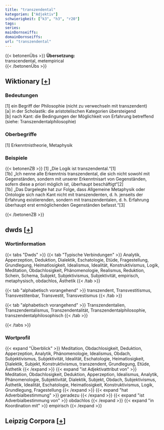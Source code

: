 ```yaml
---
title: "transzendental"
kategorien: ["Adjektiv"]
schwierigkeit: ["k3", "h3", "r20"]
tags:
series:
mainDornseiffs:
domainDornseiffs:
url: "transzendental"
---
```


{{< betonenÜbs >}}
**Übersetzung:**  
transcendental, metempirical  
{{< /betonenÜbs >}}

## Wiktionary [[+](https://de.wiktionary.org/wiki/transzendental)]

### Bedeutungen
[1] ein Begriff der Philosophie (nicht zu verwechseln mit transzendent)  
[a] in der Scholastik: die aristotelischen Kategorien übersteigend  
[b] nach Kant: die Bedingungen der Möglichkeit von Erfahrung betreffend (siehe: Transzendentalphilosophie)  

### Oberbegriffe
[1] Erkenntnistheorie, Metaphysik  

### Beispiele
{{< betonenZB >}}
[1] „Die Logik ist transzendental.“[1]  
[1b] „Ich nenne alle Erkenntnis transzendental, die sich nicht sowohl mit Gegenständen, sondern mit unserer Erkenntnisart von Gegenständen, sofern diese a priori möglich ist, überhaupt beschäftigt“[2]  
[1b] „Das Dargelegte hat zur Folge, dass Allgemeine Metaphysik oder Ontologie sich nach Kant nicht mit transzendenten, d. h. jenseits der Erfahrung existierenden, sondern mit transzendentalen, d. h. Erfahrung überhaupt erst ermöglichenden Gegenständen befasst.“[3]  

{{< /betonenZB >}}


## dwds [[+](https://www.dwds.de/wb/transzendental)]

### Wortinformation
{{< tabs "Dwds" >}}
{{< tab "Typische Verbindungen" >}}
Analytik, Apperzeption, Deduktion, Dialektik, Eschatologie, Etüde, Fragestellung, Grundlegung, Heimatlosigkeit, Idealismus, Idealität, Konstruktivismus, Logik, Meditation, Obdachlosigkeit, Phänomenologie, Realismus, Reduktion, Schein, Schema, Subjekt, Subjektivismus, Subjektivität, empirisch, metaphysisch, obdachlos, Ästhetik
{{< /tab >}}

{{< tab "alphabetisch vorangehend" >}}
transzendent, Transvestitismus, Transvestitenbar, Transvestit, Transvestismus
{{< /tab >}}

{{< tab "alphabetisch vorangehend" >}}
Transzendentalien, Transzendentalismus, Transzendentalität, Transzendentalphilosophie, transzendentalphilosophisch
{{< /tab >}}

{{< /tabs >}}

### Wortprofil
{{< expand "Überblick" >}} Meditation, Obdachlosigkeit, Deduktion, Apperzeption, Analytik, Phänomenologie, Idealismus, Obdach, Subjektivismus, Subjektivität, Idealität, Eschatologie, Heimatlosigkeit, Dialektik, Subjekt, Konstruktivismus, transzendent, Grundlegung, Etüde, Ästhetik {{< /expand >}}
{{< expand "ist Adjektivattribut von" >}} Meditation, Obdachlosigkeit, Deduktion, Apperzeption, Idealismus, Analytik, Phänomenologie, Subjektivität, Dialektik, Subjekt, Obdach, Subjektivismus, Ästhetik, Idealität, Eschatologie, Heimatlosigkeit, Konstruktivismus, Logik, Grundlegung, Fragestellung {{< /expand >}}
{{< expand "hat Adverbialbestimmung" >}} geradezu {{< /expand >}}
{{< expand "ist Adverbialbestimmung von" >}} obdachlos {{< /expand >}}
{{< expand "in Koordination mit" >}} empirisch {{< /expand >}}

## Leipzig Corpora [[+](https://corpora.uni-leipzig.de/en/res?word=transzendental&corpusId=deu_newscrawl-public_2018)]

